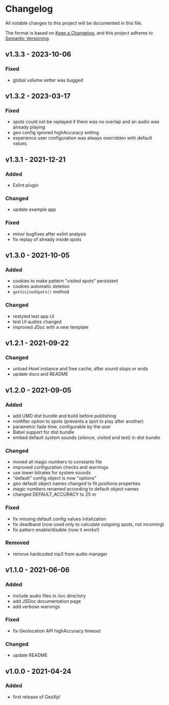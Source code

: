 # Changelog
All notable changes to this project will be documented in this file.

The format is based on [Keep a Changelog](https://keepachangelog.com/en/1.0.0/),
and this project adheres to [Semantic Versioning](https://semver.org/spec/v2.0.0.html).

## **v1.3.3** - 2023-10-06
### Fixed
* global volume setter was bugged

## **v1.3.2** - 2023-03-17
### Fixed
* spots could not be replayed if there was no overlap and an audio was already playing
* geo config ignored highAccuracy setting
* experience user configuration was always overridden with default values

## **v1.3.1** - 2021-12-21
### Added
* Eslint plugin

### Changed
* update example app

### Fixed
* minor bugfixes after eslint analysis
* fix replay of already inside spots

## **v1.3.0** - 2021-10-05
### Added
* cookies to make pattern "visited spots" persistent
* cookies automatic deletion
* `getVisitedSpots()` method

### Changed
* restyled test app UI
* test UI audios changed
* improved JDoc with a new template

## **v1.2.1** - 2021-09-22
### Changed
* unload Howl instance and free cache, after sound stops or ends
* update docs and README

## **v1.2.0** - 2021-09-05
### Added
* add UMD dist bundle and build before publishing
* notAfter option to spots (prevents a spot to play after another)
* parametric fade time, configurable by the user
* Babel support for dist bundle
* embed default system sounds (silence, visited and test) in dist bundle

### Changed
* moved all magic numbers to constants file
* improved configuration checks and warnings
* use lower bitrates for system sounds
* "default" config object is now "options"
* geo default object names changed to fit positions properties
* magic numbers renamed according to default object names
* changed DEFAULT_ACCURACY to 25 m

### Fixed
* fix missing default config values initalization
* fix deadband (now used only to calculate outgoing spots, not incoming)
* fix pattern enable/disable (now it works!)

### Removed
* remove hardcoded mp3 from audio manager

## **v1.1.0** - 2021-06-06
### Added
* include audio files in /src directory
* add JSDoc documentation page
* add verbose warnings

### Fixed
* fix Geolocation API highAccuracy timeout

### Changed
* update README

## **v1.0.0** - 2021-04-24
### Added
* first release of GeoXp!